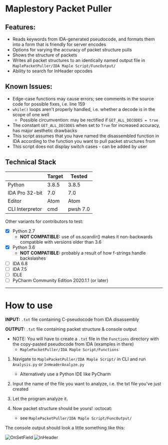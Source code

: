 # Maplestory Packet Puller

## Features:
 - Reads keywords from IDA-generated pseudocode, and formats them into a form that is friendly for server encodes
 - Options for varying the accuracy of packet structure pulls
 - Shows the structure of packets
 - Writes all packet structures to an identically named output file in `MaplePacketPuller/IDA Maple Script/FuncOutput/`
 - Ability to search for InHeader opcodes
 
## Known Issues:
  - Edge-case functions may cause errors; see comments in the source code for possible fixes, i.e. line 159
  - `while()` loops aren't properly handled, i.e. whether a decode is in the scope of one well
    - Possible circumvention: may be rectified if `GET_ALL_DECODES = true`
  - The constant `GET_ALL_DECODES` when set to `True` for increased accuracy, has major aesthetic drawbacks
  - This script assumes that you have named the disassembled function in IDA according to the function you want to pull packet structures from
  - This script does not display switch cases - can be added by user

## Technical Stack
|  | Target | Tested |
| --- | --- | --- |
| Python | 3.8.5 | 3.8.5 |
| IDA Pro 32-bit | 7.0 | 7.0 |
| Editor | Atom | Atom |
| CLI Interpretor | cmd | pwsh 7.0 |

Other variants for contributors to test:
  - [x] Python 2.7
    - **NOT COMPATIBLE:** use of os.scandir() makes it non-backwards compatible with versions older than 3.6
  - [x] Python 3.6
    - **NOT COMPATIBLE:** probably a result of how f-strings handle backslashes
  - [ ] IDA 6.8
  - [ ] IDA 7.5
  - [ ] IDLE
  - [ ] PyCharm Community Edition 2020.1.1 (or later)

---
# How to use

**INPUT:**  `.txt` file containing C-pseudocode from IDA disassembly

**OUTPUT:**  `.txt` file containing packet structure & console output


- NOTE: You will have to create a `.txt` file in the `Functions` directory with the copy-pasted pseudocode from IDA (examples in there)
  - `MaplePacketPuller/IDA Maple Script/Functions`
 
1. Navigate to `MaplePacketPuller/IDA Maple Script/` in CLI and run `Analysis.py` or `InHeaderAnalyze.py`
    - Alternatively use a Python IDE like PyCharm
 
2. Input the name of the file you want to analyze, i.e. the txt file you've just created
 
3. Let the program analyze it.
 
4. Now packet structure should be yours! :octocat:
    - see `MaplePacketPuller/IDA Maple Script/FuncOutput/`

 The console output should look a little something like this:
 
 ![OnSetField](https://media.discordapp.net/attachments/746519006961336370/755117561024086036/061591b5c3d0f4a3247f9367b91b9843.png)
 ![InHeader](https://cdn.discordapp.com/attachments/631249406775132182/761270430823612476/a1e9fd7703d4ba359d314027a47c7b3b.png)
